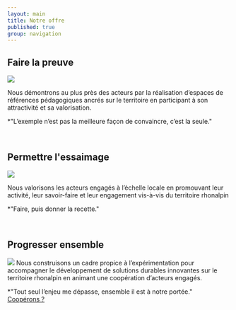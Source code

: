 ```yaml
---
layout: main
title: Notre offre
published: true
group: navigation
---
```


<div class="section_content" markdown="1">  
<p class="center">  

## Faire la preuve  
<img src="assets/images/offre-pictos-14.svg">  

Nous démontrons au plus près des acteurs par la réalisation d’espaces de références pédagogiques ancrés sur le territoire en participant à son attractivité et sa valorisation.  

*"L’exemple n’est pas la meilleure façon de convaincre, c’est la seule."  

<br>

## Permettre l'essaimage  
<img src="assets/images/offre-pictos-15.svg">  

Nous valorisons les acteurs engagés à l’échelle locale en promouvant leur activité, leur savoir-faire et leur engagement vis-à-vis du territoire rhonalpin

*"Faire, puis donner la recette."

<br>

## Progresser ensemble  
<img src="assets/images/offre-pictos-14.svg">  
Nous construisons un cadre propice à l’expérimentation pour accompagner le développement de solutions durables innovantes sur le territoire rhonalpin en animant une coopération d’acteurs engagés.

*"Tout seul l’enjeu me dépasse, ensemble il est à notre portée."
<br>
  <a href="01-nous-sommes.html" class="button">Coopérons ?</a>
   </p>
 </div>
<br>
